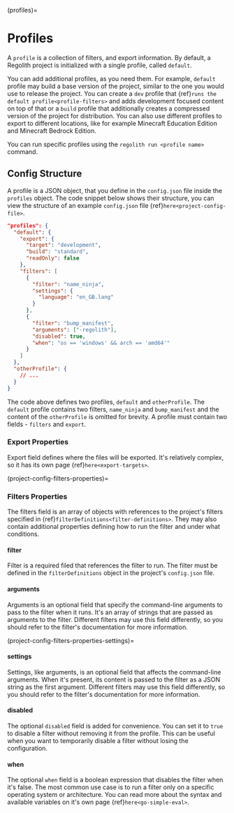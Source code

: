 (profiles)=
# Profiles

A `profile` is a collection of filters, and export information. By default, a Regolith project is initialized with a single profile, called `default`.

You can add additional profiles, as you need them. For example, `default` profile may build a base version of the project, similar to the one you would use to release the project. You can create a `dev` profile that {ref}`runs the default profile<profile-filters>` and adds development focused content on top of that or a `build` profile that additionally creates a compressed version of the project for distribution. You can also use different profiles to export to different locations, like for example Minecraft Education Edition and Minecraft Bedrock Edition.

You can run specific profiles using the `regolith run <profile name>` command.

## Config Structure

A profile is a JSON object, that you define in the `config.json` file inside the `profiles` object. The code snippet below shows their structure, you can view the structure of an example `config.json` file {ref}`here<project-config-file>`.

```json
"profiles": {
  "default": {
    "export": {
      "target": "development",
      "build": "standard",
      "readOnly": false
    },
    "filters": [
      {
        "filter": "name_ninja",
        "settings": {
          "language": "en_GB.lang"
        }
      },
      {
        "filter": "bump_manifest",
        "arguments": ["-regolith"],
        "disabled": true,
        "when": "os == 'windows' && arch == 'amd64'"
      }
    ]
  },
  "otherProfile": {
    // ...
  }
}
```

The code above defines two profiles, `default` and `otherProfile`. The `default` profile contains two filters, `name_ninja` and `bump_manifest` and the content of the `otherProfile` is omitted for brevity. A profile must contain two fields - `filters` and `export`.

### Export Properties
Export field defines where the files will be exported. It's relatively complex, so it has its own page {ref}`here<export-targets>`.

(project-config-filters-properties)=
### Filters Properties

The filters field is an array of objects with references to the project's filters specified in {ref}`filterDefinitions<filter-definitions>`. They may also contain additional properties defining how to run the filter and under what conditions.

#### filter
Filter is a required filed that references the filter to run. The filter must be defined in the `filterDefinitions` object in the project's `config.json` file.

#### arguments
Arguments is an optional field that specify the command-line arguments to pass to the filter when it runs. It's an array of strings that are passed as arguments to the filter. Different filters may use this field differently, so you should refer to the filter's documentation for more information.

(project-config-filters-properties-settings)=
#### settings
Settings, like arguments, is an optional field that affects the command-line arguments. When it's present, its content is passed to the filter as a JSON string as the first argument. Different filters may use this field differently, so you should refer to the filter's documentation for more information.

#### disabled
The optional `disabled` field is added for convenience. You can set it to `true` to disable a filter without removing it from the profile. This can be useful when you want to temporarily disable a filter without losing the configuration.

#### when
The optional `when` field is a boolean expression that disables the filter when it's false. The most common use case is to run a filter only on a specific operating system or architecture. You can read more about the syntax and available variables on it's own page {ref}`here<go-simple-eval>`.
